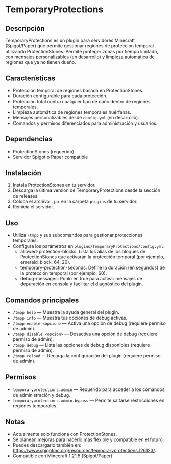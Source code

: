 # TemporaryProtections

## Descripción
TemporaryProtections es un plugin para servidores Minecraft (Spigot/Paper) que permite gestionar regiones de protección temporal utilizando ProtectionStones. Permite proteger zonas por tiempo limitado, con mensajes personalizables (en desarrollo) y limpieza automática de regiones que ya no tienen dueño.

## Características
- Protección temporal de regiones basada en ProtectionStones.
- Duración configurable para cada protección.
- Protección total contra cualquier tipo de daño dentro de regiones temporales.
- Limpieza automática de regiones temporales huérfanas.
- Mensajes personalizables desde `config.yml` (en desarrollo).
- Comandos y permisos diferenciados para administración y usuarios.

## Dependencias
- ProtectionStones (requerido)
- Servidor Spigot o Paper compatible

## Instalación
1. Instala ProtectionStones en tu servidor.
2. Descarga la última versión de TemporaryProtections desde la sección de releases.
3. Coloca el archivo `.jar` en la carpeta `plugins` de tu servidor.
4. Reinicia el servidor.

## Uso
- Utiliza `/tmpp` y sus subcomandos para gestionar protecciones temporales.
- Configura los parámetros en `plugins/TemporaryProtections/config.yml`:
  - allowed-protection-blocks: Lista los alias de los bloques de ProtectionStones que activarán la protección temporal (por ejemplo, emerald_block, 64, 20).
  - temporary-protection-seconds: Define la duración (en segundos) de la protección temporal (por ejemplo, 60).
  - debug-messages: Ponlo en true para activar mensajes de depuración en consola y facilitar el diagnóstico del plugin.

## Comandos principales
- `/tmpp help` — Muestra la ayuda general del plugin.
- `/tmpp info` — Muestra tus opciones de debug activas.
- `/tmpp enable <opcion>` — Activa una opción de debug (requiere permiso de admin).
- `/tmpp disable <opcion>` — Desactiva una opción de debug (requiere permiso de admin).
- `/tmpp debug` — Lista las opciones de debug disponibles (requiere permiso de admin).
- `/tmpp reload` — Recarga la configuración del plugin (requiere permiso de admin).

## Permisos
- `temporaryprotections.admin` — Requerido para acceder a los comandos de administración y debug.
- `temporaryprotections.admin.bypass` — Permite saltarse restricciones en regiones temporales.

## Notas
- Actualmente solo funciona con ProtectionStones.
- Se planean mejoras para hacerlo más flexible y compatible en el futuro.
- Puedes descargarlo también en: https://www.spigotmc.org/resources/temporaryprotections.126123/.
- Compatible con Minecraft 1.21.5 (Spigot/Paper)
